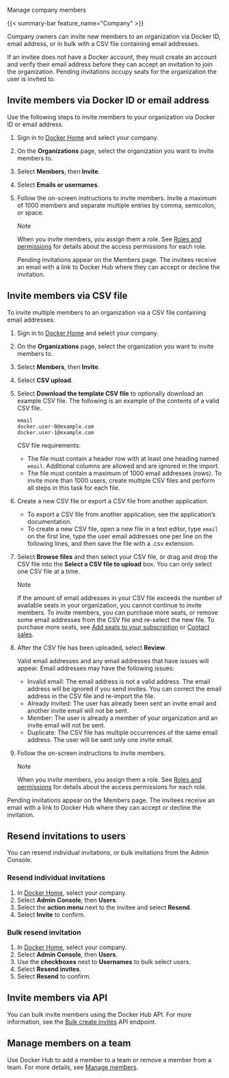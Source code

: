 Manage company members


{{< summary-bar feature_name="Company" >}}

Company owners can invite new members to an organization via Docker ID,
email address, or in bulk with a CSV file containing email
addresses.

If an invitee does not have a Docker account, they must create an account and
verify their email address before they can accept an invitation to join the
organization. Pending invitations occupy seats for the organization
the user is invited to.

## Invite members via Docker ID or email address

Use the following steps to invite members to your organization via Docker ID or
email address.

1. Sign in to [Docker Home](https://app.docker.com) and select
your company.
1. On the **Organizations** page, select the organization you want
to invite members to.
1. Select **Members**, then **Invite**.
1. Select **Emails or usernames**.
1. Follow the on-screen instructions to invite members.
   Invite a maximum of 1000 members and separate multiple entries by comma,
   semicolon, or space.

   > [!NOTE]
   >
   > When you invite members, you assign them a role.
   > See [Roles and permissions](/security/for-admins/roles-and-permissions/)
   > for details about the access permissions for each role.

   Pending invitations appear on the Members page. The invitees receive an
   email with a link to Docker Hub where they can accept or decline the
   invitation.

## Invite members via CSV file

To invite multiple members to an organization via a CSV file containing email
addresses:

1. Sign in to [Docker Home](https://app.docker.com) and select
your company.
1. On the **Organizations** page, select the organization you want
to invite members to.
1. Select **Members**, then **Invite**.
1. Select **CSV upload**.
1. Select **Download the template CSV file** to optionally download an example
CSV file. The following is an example of the contents of a valid CSV file.

   ```text
   email
   docker.user-0@example.com
   docker.user-1@example.com
   ```

   CSV file requirements:

   - The file must contain a header row with at least one heading named `email`.
   Additional columns are allowed and are ignored in the import.
   - The file must contain a maximum of 1000 email addresses (rows). To invite
   more than 1000 users, create multiple CSV files and perform all steps in
   this task for each file.

1. Create a new CSV file or export a CSV file from another application.

   - To export a CSV file from another application, see the application’s
   documentation.
   - To create a new CSV file, open a new file in a text editor, type `email`
   on the first line, type the user email addresses one per line on the
   following lines, and then save the file with a .csv extension.

1. Select **Browse files** and then select your CSV file, or drag and drop the
CSV file into the **Select a CSV file to upload** box. You can only select
one CSV file at a time.

   > [!NOTE]
   >
   > If the amount of email addresses in your CSV file exceeds the number of
   available seats in your organization, you cannot continue to invite members.
   To invite members, you can purchase more seats, or remove some email
   addresses from the CSV file and re-select the new file. To purchase more
   seats, see [Add seats to your subscription](/subscription/add-seats/) or
   [Contact sales](https://www.docker.com/pricing/contact-sales/).

1. After the CSV file has been uploaded, select **Review**.

   Valid email addresses and any email addresses that have issues will appear.
   Email addresses may have the following issues:

   - Invalid email: The email address is not a valid address. The email address
   will be ignored if you send invites. You can correct the email address in
   the CSV file and re-import the file.
   - Already invited: The user has already been sent an invite email and another
   invite email will not be sent.
   - Member: The user is already a member of your organization and an invite
   email will not be sent.
   - Duplicate: The CSV file has multiple occurrences of the same email address.
   The user will be sent only one invite email.

1. Follow the on-screen instructions to invite members.

   > [!NOTE]
   >
   > When you invite members, you assign them a role.
   > See [Roles and permissions](/security/for-admins/roles-and-permissions/)
   > for details about the access permissions for each role.

Pending invitations appear on the Members page. The invitees receive an email
with a link to Docker Hub where they can accept or decline the invitation.

## Resend invitations to users

You can resend individual invitations, or bulk invitations from the Admin Console.

### Resend individual invitations

1. In [Docker Home](https://app.docker.com/), select your company.
2. Select **Admin Console**, then **Users**.
3. Select the **action menu** next to the invitee and select **Resend**.
4. Select **Invite** to confirm.

### Bulk resend invitation

1. In [Docker Home](https://app.docker.com/), select your company.
2. Select **Admin Console**, then **Users**.
3. Use the **checkboxes** next to **Usernames** to bulk select users.
4. Select **Resend invites**.
5. Select **Resend** to confirm.

## Invite members via API

You can bulk invite members using the Docker Hub API. For more information,
see the [Bulk create invites](https://docs.docker.com/reference/api/hub/latest/#tag/invites/paths/~1v2~1invites~1bulk/post) API endpoint.

## Manage members on a team

Use Docker Hub to add a member to a team or remove a member from a team. For
more details, see [Manage members](../organization/members.md#manage-members-on-a-team).
